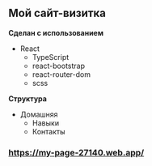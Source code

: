 ## Мой сайт-визитка 

**Сделан с использованием**

* React
  * TypeScript
  * react-bootstrap
  * react-router-dom
  * scss

**Структура**

* Домашняя
  * Навыки
  * Контакты

### https://my-page-27140.web.app/